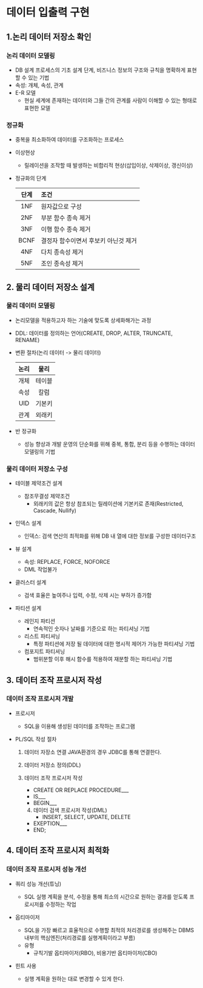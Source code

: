 # 데이터 입출력 구현

## 1.논리 데이터 저장소 확인

### 논리 데이터 모델링
- DB 설계 프로세스의 기초 설계 단계, 비즈니스 정보의 구조와 규칙을 명확하게 표현할 수 있는 기법
- 속성: 개체, 속성, 관계
- E-R 모델
    - 현실 세계에 존재하는 데이터와 그들 간의 관계를 사람이 이해할 수 있는 형태로 표현한 모델

### 정규화
- 중복을 최소화하여 데이터를 구조화하는 프로세스
- 이상현상
    - 릴레이션을 조작할 때 발생하는 비합리적 현상(삽입이상, 삭제이상, 갱신이상)
- 정규화의 단계
    
    단계 | 조건
    :---:|:---
    1NF|원자값으로 구성
    2NF|부분 함수 종속 제거
    3NF|이행 함수 종속 제거
    BCNF|결정자 함수이면서 후보키 아닌것 제거
    4NF|다치 종속성 제거
    5NF|조인 종속성 제거

## 2. 물리 데이터 저장소 설계

### 물리 데이터 모델링
- 논리모델을 적용하고자 하는 기술에 맞도록 상세화해가는 과정
- DDL: 데이터를 정의하는 언어(CREATE, DROP, ALTER, TRUNCATE, RENAME)
- 변환 절차(논리 데이터 -> 물리 데이터)
        
    논리 | 물리
    :---:|:---:
    개체|테이블
    속성|칼럼
    UID|기본키
   관계|외래키

- 반 정규화
    - 성능 향상과 개발 운영의 단순화를 위해 중복, 통합, 분리 등을 수행하는 데이터 모델링의 기법

### 물리 데이터 저장소 구성
- 테이블 제약조건 설계
    - 참조무결성 제약조건
        - 외래키의 값은 항상 참조되는 릴레이션에 기본키로 존재(Restricted, Cascade, Nullify)
- 인덱스 설계
    - 인덱스: 검색 연산의 최적화를 위해 DB 내 열에 대한 정보를 구성한 데이터구조

- 뷰 설계
    - 속성: REPLACE, FORCE, NOFORCE
    - DML 작업불가
    
- 클러스터 설계
    - 검색 효율은 높여주나 입력, 수정, 삭제 시는 부하가 증가함

- 파티션 설계
    - 레인지 파티션
        - 연속적인 숫자나 날짜를 기준으로 하는 파티셔닝 기법
    - 리스트 파티셔닝
        - 특정 파티션에 저장 될 데이터에 대한 명시적 제어가 가능한 파티셔닝 기법
    - 컴포지트 파티셔닝
        - 범위분할 이후 해시 함수를 적용하여 재분할 하는 파티셔닝 기법

## 3. 데이터 조작 프로시저 작성

### 데이터 조작 프로시저 개발

- 프로시저
    - SQL을 이용해 생성된 데이터를 조작하는 프로그램

- PL/SQL 작성 절차
    1. 데이터 자장소 연결
        JAVA환경의 경우 JDBC를 통해 연결한다.
    2. 데이터 저장소 정의(DDL)

    3. 데이터 조작 프로시저 작성
        - CREATE OR REPLACE PROCEDURE___
        - IS___
        - BEGIN___
        4. 데이터 검색 프로시저 작성(DML)
           - INSERT, SELECT, UPDATE, DELETE
        - EXEPTION___
        - END;

## 4. 데이터 조작 프로시저 최적화

### 데이터 조작 프로시저 성능 개선

- 쿼리 성능 개선(튜닝)
    - SQL 실행 계획을 분석, 수정을 통해 최소의 시간으로 원하는 결과를 얻도록 프로시저를 수정하는 작업

- 옵티마이저
    - SQL을 가장 빠르고 효율적으로 수행할 최적의 처리경로를 생성해주는 DBMS 내부의 핵심엔진(처리경로를 실행계획이라고 부름)
    - 유형
        - 규칙기발 옵티마이저(RBO), 비용기반 옵티마이저(CBO)

- 힌트 사용
    - 실행 계획을 원하는 대로 변경할 수 있게 한다.

